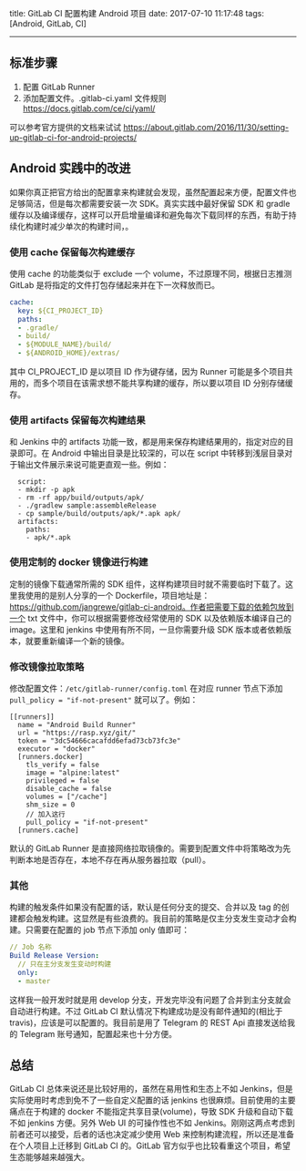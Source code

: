 title: GitLab CI 配置构建 Android 项目
date: 2017-07-10 11:17:48
tags: [Android, GitLab, CI]

---

## 标准步骤

1. 配置 GitLab Runner
2. 添加配置文件。.gitlab-ci.yaml 文件规则 https://docs.gitlab.com/ce/ci/yaml/

可以参考官方提供的文档来试试 https://about.gitlab.com/2016/11/30/setting-up-gitlab-ci-for-android-projects/

<!--more-->

## Android 实践中的改进

如果你真正把官方给出的配置拿来构建就会发现，虽然配置起来方便，配置文件也足够简洁，但是每次都需要安装一次 SDK。真实实践中最好保留 SDK 和 gradle 缓存以及编译缓存，这样可以开启增量编译和避免每次下载同样的东西，有助于持续化构建时减少单次的构建时间，。

### 使用 cache 保留每次构建缓存

使用 cache 的功能类似于 exclude 一个 volume，不过原理不同，根据日志推测 GitLab 是将指定的文件打包存储起来并在下一次释放而已。

```yaml
cache:
  key: ${CI_PROJECT_ID}
  paths:
  - .gradle/
  - build/
  - ${MODULE_NAME}/build/
  - ${ANDROID_HOME}/extras/
```

其中 CI_PROJECT_ID 是以项目 ID 作为键存储，因为 Runner 可能是多个项目共用的，而多个项目在该需求想不能共享构建的缓存，所以要以项目 ID 分别存储缓存。

### 使用 artifacts 保留每次构建结果

和 Jenkins 中的 artifacts 功能一致，都是用来保存构建结果用的，指定对应的目录即可。在 Android 中输出目录是比较深的，可以在 script 中转移到浅层目录对于输出文件展示来说可能更直观一些。例如：

```
  script:
  - mkdir -p apk
  - rm -rf app/build/outputs/apk/
  - ./gradlew sample:assembleRelease 
  - cp sample/build/outputs/apk/*.apk apk/
  artifacts:
    paths:
    - apk/*.apk
```

### 使用定制的 docker 镜像进行构建

定制的镜像下载通常所需的 SDK 组件，这样构建项目时就不需要临时下载了。这里我使用的是别人分享的一个 Dockerfile，项目地址是：https://github.com/jangrewe/gitlab-ci-android。作者把需要下载的依赖包放到一个 txt 文件中，你可以根据需要修改经常使用的 SDK 以及依赖版本编译自己的 image。这里和 jenkins 中使用有所不同，一旦你需要升级 SDK 版本或者依赖版本，就要重新编译一个新的镜像。

### 修改镜像拉取策略

修改配置文件：`/etc/gitlab-runner/config.toml` 在对应 runner 节点下添加 `pull_policy = "if-not-present"` 就可以了。例如：

```
[[runners]]
  name = "Android Build Runner"
  url = "https://rasp.xyz/git/"
  token = "3dc54666cacafdd6efad73cb73fc3e"
  executor = "docker"
  [runners.docker]
    tls_verify = false
    image = "alpine:latest"
    privileged = false
    disable_cache = false
    volumes = ["/cache"]
    shm_size = 0
    // 加入这行
    pull_policy = "if-not-present"
  [runners.cache]
```

默认的 GitLab Runner 是直接网络拉取镜像的。需要到配置文件中将策略改为先判断本地是否存在，本地不存在再从服务器拉取（pull）。

### 其他

构建的触发条件如果没有配置的话，默认是任何分支的提交、合并以及 tag 的创建都会触发构建。这显然是有些浪费的。我目前的策略是仅主分支发生变动才会构建。只需要在配置的 job 节点下添加 only 值即可：

```yaml
// Job 名称
Build Release Version:
  // 只在主分支发生变动时构建
  only:
  - master
```

这样我一般开发时就是用 develop 分支，开发完毕没有问题了合并到主分支就会自动进行构建。不过 GitLab CI 默认情况下构建成功是没有邮件通知的(相比于 travis)，应该是可以配置的。我目前是用了 Telegram 的 REST Api 直接发送给我的 Telegram 账号通知，配置起来也十分方便。

## 总结

GitLab CI 总体来说还是比较好用的，虽然在易用性和生态上不如 Jenkins，但是实际使用时考虑到免不了一些自定义配置的话 jenkins 也很麻烦。目前使用的主要痛点在于构建的 docker 不能指定共享目录(volume)，导致 SDK 升级和自动下载不如 jenkins 方便。另外 Web UI 的可操作性也不如 Jenkins。刚刚这两点考虑到前者还可以接受，后者的话也决定减少使用 Web 来控制构建流程，所以还是准备在个人项目上迁移到 GitLab CI 的。GitLab 官方似乎也比较看重这个项目，希望生态能够越来越强大。
